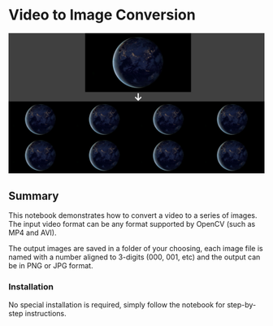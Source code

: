 # Video to Image Conversion

![Video to Image Conversion Example](example/output/example.png "Video to Image Conversion Example")

## Summary
This notebook demonstrates how to convert a video to a series of images. The input video format can be any format supported by OpenCV (such as MP4 and AVI).

The output images are saved in a folder of your choosing, each image file is named with a number aligned to 3-digits (000, 001, etc) and the output can be in PNG or JPG format.

### Installation
No special installation is required, simply follow the notebook for step-by-step instructions.

